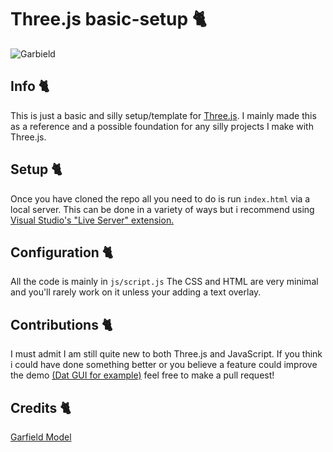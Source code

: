 # Three.js basic-setup 🐈
![Garbield](https://raw.githubusercontent.com/lukedev820/Three.js-basic-setup/master/Banner.png)
## Info 🐈
This is just a basic and silly setup/template for [Three.js](https://threejs.org/). I mainly made this as a reference and a possible foundation for any silly projects I make with Three.js. 
## Setup 🐈
Once you have cloned the repo all you need to do is run `index.html` via a local server. This can be done in a variety of ways but i recommend using [Visual Studio's "Live Server" extension.](https://marketplace.visualstudio.com/items?itemName=ritwickdey.LiveServer)
## Configuration 🐈
All the code is mainly in `js/script.js` 
The CSS and HTML are very minimal and you'll rarely work on it unless your adding a text overlay.
## Contributions 🐈
I must admit I am still quite new to both Three.js and JavaScript. If you think i could have done something better or you believe a feature could improve the demo [(Dat GUI for example)](https://sbcode.net/threejs/dat-gui/) feel free to make a pull request!
## Credits 🐈
[Garfield Model](https://sketchfab.com/3d-models/garfield-69e7920b1f0c4df4b7fc878e3b0d910d)
